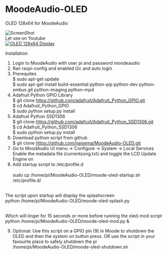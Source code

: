 # MoodeAudio-OLED
OLED 128x64 for MoodeAudio

![ScreenShot](https://github.com/naisema/MoodeAudio-OLED/blob/developer/OLED%20128x64.jpg?raw=true "OLED 128x64 Display")
<br />
Let see on Youtube <br />
[![OLED 128x64 Display](https://img.youtube.com/vi/ZFla1naHdzA/0.jpg)](https://www.youtube.com/watch?v=ZFla1naHdzA "OLED 126x64 Display")
<br />

Installation

1. Login to MoodeAudio with user pi and password moodeaudio
2. Ran raspi-config and enabled i2c and auto login
3. Prerequites <br />
   $ sudo apt-get update <br />
   $ sudo apt-get install build-essential python-pip python-dev python-smbus git python-imaging python-mpd<br />
4. Adafruit Python GPIO Library <br />
   $ git clone https://github.com/adafruit/Adafruit_Python_GPIO.git <br />
   $ cd Adafruit_Python_GPIO <br />
   $ sudo python setup.py install <br />
5. Adafruit Python SSD1306 <br />
   $ git clone https://github.com/adafruit/Adafruit_Python_SSD1306.git <br />
   $ cd Adafruit_Python_SSD1306 <br />
   $ sudo python setup.py install <br />
6. Download python script from github <br />
   $ git clone https://github.com/naisema/MoodeAudio-OLED.git <br />
7. Go to MoodAudio UI menu -> Configure -> System -> Local Services
   Enable the metadata file (currentsong.txt) and toggle the LCD Update Engine on <br />
8. Add startup script to /etc/profile.d<br /><br />
sudo cp /home/pi/MoodeAudio-OLED/moode-oled-startup.sh /etc/profile.d/<br /><br />

The script upon startup will display the splashscreen<br />
python /home/pi/MoodeAudio-OLED/moode-oled-splash.py <br /><br />

Which will linger for 15 seconds or more before running the oled-mod script<br />
python /home/pi/MoodeAudio-OLED/moode-oled-mod.py &

9. Optional: Use this script on a GPIO pin (9) in Moode to shutdown the OLED and then the system on button press. OR use the script in your favouirte place to safely shutdown the pi<br />
/home/pi/MoodeAudio-OLED/moode-oled-shutdown.sh <br /><br />


